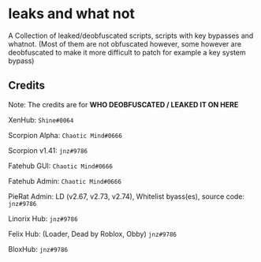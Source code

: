 # leaks and what not

A Collection of leaked/deobfuscated scripts, scripts with key bypasses and whatnot. (Most of them are not obfuscated however, some however are deobfuscated to make it more difficult to patch for example a key system bypass)

## Credits

Note: The credits are for **WHO DEOBFUSCATED / LEAKED IT ON HERE**

XenHub: `Shine#0064`

Scorpion Alpha: `Chaotic Mind#0666`

Scorpion v1.41: `jnz#9786`

Fatehub GUI: `Chaotic Mind#0666`

Fatehub Admin: `Chaotic Mind#0666`

PieRat Admin: LD (v2.67, v2.73, v2.74), Whitelist byass(es), source code:  `jnz#9786`

Linorix Hub: `jnz#9786`

Felix Hub: (Loader, Dead by Roblox, Obby) `jnz#9786`

BloxHub: `jnz#9786`
